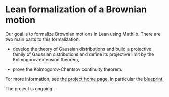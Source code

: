 # Lean formalization of a Brownian motion

Our goal is to formalize Brownian motions in Lean using Mathlib.
There are two main parts to this formalization:

* develop the theory of Gaussian distributions and build a projective family of Gaussian distributions and define its projective limit by the Kolmogorov extension theorem,

* prove the Kolmogorov-Chentsov continuity theorem.

For more information, see [the project home page](https://remydegenne.github.io/brownian-motion/), in particular the [blueprint](https://remydegenne.github.io/brownian-motion/blueprint/).

The project is ongoing.
